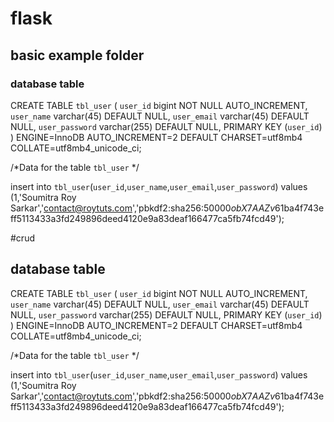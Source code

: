 # flask
## basic example folder
### database table 
CREATE TABLE `tbl_user` (
  `user_id` bigint NOT NULL AUTO_INCREMENT,
  `user_name` varchar(45) DEFAULT NULL,
  `user_email` varchar(45) DEFAULT NULL,
  `user_password` varchar(255) DEFAULT NULL,
  PRIMARY KEY (`user_id`)
) ENGINE=InnoDB AUTO_INCREMENT=2 DEFAULT CHARSET=utf8mb4 COLLATE=utf8mb4_unicode_ci;

/*Data for the table `tbl_user` */

insert  into `tbl_user`(`user_id`,`user_name`,`user_email`,`user_password`) values 
(1,'Soumitra Roy Sarkar','contact@roytuts.com','pbkdf2:sha256:50000$obX7AAZv$61ba4f743eff5113433a3fd249896deed4120e9a83deaf166477ca5fb74fcd49');


#crud
## database table
CREATE TABLE `tbl_user` (
  `user_id` bigint NOT NULL AUTO_INCREMENT,
  `user_name` varchar(45) DEFAULT NULL,
  `user_email` varchar(45) DEFAULT NULL,
  `user_password` varchar(255) DEFAULT NULL,
  PRIMARY KEY (`user_id`)
) ENGINE=InnoDB AUTO_INCREMENT=2 DEFAULT CHARSET=utf8mb4 COLLATE=utf8mb4_unicode_ci;

/*Data for the table `tbl_user` */

insert  into `tbl_user`(`user_id`,`user_name`,`user_email`,`user_password`) values 
(1,'Soumitra Roy Sarkar','contact@roytuts.com','pbkdf2:sha256:50000$obX7AAZv$61ba4f743eff5113433a3fd249896deed4120e9a83deaf166477ca5fb74fcd49');

